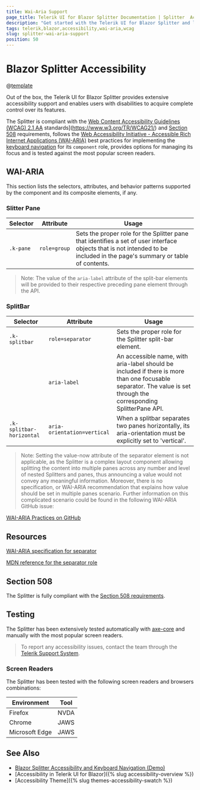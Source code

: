 ```yaml
---
title: Wai-Aria Support
page_title: Telerik UI for Blazor Splitter Documentation | Splitter  Accessibility
description: "Get started with the Telerik UI for Blazor Splitter and learn about its accessibility support for WAI-ARIA, Section 508, and WCAG 2.1."
tags: telerik,blazor,accessibility,wai-aria,wcag
slug: splitter-wai-aria-support 
position: 50 
---
```


# Blazor Splitter Accessibility

@[template](/_contentTemplates/common/parameters-table-styles.md#table-layout)



Out of the box, the Telerik UI for Blazor Splitter provides extensive accessibility support and enables users with disabilities to acquire complete control over its features.


The Splitter is compliant with the [Web Content Accessibility Guidelines (WCAG) 2.1  AA](https://www.w3.org/TR/WCAG21/) standards](https://www.w3.org/TR/WCAG21/) and [Section 508](http://www.section508.gov/) requirements, follows the [Web Accessibility Initiative - Accessible Rich Internet Applications (WAI-ARIA)](https://www.w3.org/WAI/ARIA/apg/) best practices for implementing the [keyboard navigation](#keyboard-navigation) for its `component` role, provides options for managing its focus and is tested against the most popular screen readers.

## WAI-ARIA


This section lists the selectors, attributes, and behavior patterns supported by the component and its composite elements, if any.

### Slitter Pane

| Selector | Attribute | Usage |
| -------- | --------- | ----- |
| `.k-pane` | `role=group` | Sets the proper role for the Splitter pane that identifies a set of user interface objects that is not intended to be included in the page's summary or table of contents. |

> Note: The value of the `aria-label` attribute of the split-bar elements will be provided to their respective preceding pane element through the API.

### SplitBar

| Selector | Attribute | Usage |
| -------- | --------- | ----- |
| `.k-splitbar` | `role=separator` | Sets the proper role for the Splitter split-bar element. |
|  | `aria-label` | An accessible name, with aria-label should be included if there is more than one focusable separator. The value is set through the corresponding SplitterPane API. |
| `.k-splitbar-horizontal` | `aria-orientation=vertical` | When a splitbar separates two panes horizontally, its aria-orientation must be explicitly set to 'vertical'. |

> Note: Setting the value-now attribute of the separator element is not applicable, as the Splitter is a complex layout component allowing splitting the content into multiple panes across any number and level of nested Splitters and panes, thus announcing a value would not convey any meaningful information. Moreover, there is no specification, or WAI-ARIA recommendation that explains how value should be set in multiple panes scenario. Further information on this complicated scenario could be found in the following WAI-ARIA GitHub issue:

[WAI-ARIA Practices on GitHub](https://github.com/w3c/aria-practices/issues/129#issuecomment-456976215)

## Resources

[WAI-ARIA specification for separator](https://www.w3.org/TR/wai-aria-1.2/#separator)

[MDN reference for the separator role](https://developer.mozilla.org/en-US/docs/Web/Accessibility/ARIA/Roles/separator_role)

## Section 508


The Splitter is fully compliant with the [Section 508 requirements](http://www.section508.gov/).

## Testing


The Splitter has been extensively tested automatically with [axe-core](https://github.com/dequelabs/axe-core) and manually with the most popular screen readers.

> To report any accessibility issues, contact the team through the [Telerik Support System](https://www.telerik.com/account/support-center).

### Screen Readers


The Splitter has been tested with the following screen readers and browsers combinations:

| Environment | Tool |
| ----------- | ---- |
| Firefox | NVDA |
| Chrome | JAWS |
| Microsoft Edge | JAWS |



## See Also

* [Blazor Splitter Accessibility and Keyboard Navigation (Demo)](https://demos.telerik.com/blazor-ui/splitter/keyboard-navigation)
* [Accessibility in Telerik UI for Blazor]({% slug accessibility-overview %})
* [Accessibility Theme]({% slug themes-accessibility-swatch %})